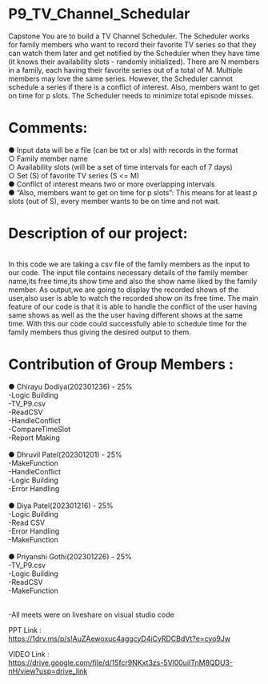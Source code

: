 # P9_TV_Channel_Schedular
Capstone
You are to build a TV Channel Scheduler. The Scheduler works for family
members who want to record their favorite TV series so that they can watch
them later and get notified by the Scheduler when they have time (it knows their
availability slots - randomly initialized). There are N members in a family, each
having their favorite series out of a total of M. Multiple members may love the
same series. However, the Scheduler cannot schedule a series if there is a
conflict of interest. Also, members want to get on time for p slots. The Scheduler
needs to minimize total episode misses.

# Comments:
● Input data will be a file (can be txt or xls) with records in the format<br>
○ Family member name<br>
○ Availability slots (will be a set of time intervals for each of 7 days)<br>
○ Set (S) of favorite TV series (S <= M)<br>
● Conflict of interest means two or more overlapping intervals<br>
● “Also, members want to get on time for p slots”: This means for at least p slots (out of S), every member wants to be on time and not wait.<br>

# Description of our project:
<br>
In this code we are taking a csv file of the family members as the input to our code. The input file contains necessary details of the family member name,its free time,its show time and also the show name liked by the family member.
As output,we are going to display the recorded shows of the user,also user is able to watch the recorded show on its free time.
The main feature of our code is that it is able to handle the conflict of the user having same shows as well as the the user having different shows at the same time.
With this our code could successfully able to schedule time for the family members thus giving the desired output to them.</br> 

# Contribution of Group Members :
● Chirayu Dodiya(202301236) - 25%</br>
-Logic Building </br>
-TV_P9.csv</br>
-ReadCSV</br>
-HandleConflict</br>
-CompareTimeSlot</br>
-Report Making</br>
</br>
● Dhruvil Patel(202301201) - 25%</br>
-MakeFunction</br>
-HandleConflict</br>
-Logic Building</br>
-Error Handling</br>
</br>
● Diya Patel(202301216) - 25% </br>
-Logic Building</br>
-Read CSV</br>
-Error Handling</br>
-MakeFunction</br>
</br>
● Priyanshi Gothi(202301226) - 25%</br>
-TV_P9.csv</br>
-Logic Building</br>
-ReadCSV</br>
-MakeFunction</br>
</br>

-All meets were on liveshare on visual studio code 
</br>

PPT Link : </br>
https://1drv.ms/p/s!AuZAewoxuc4aggcyD4iCyRDCBdVt?e=cyo9Jw

VIDEO Link : </br>
https://drive.google.com/file/d/15fcr9NKxt3zs-5Vl00uiITnM8QDU3-nH/view?usp=drive_link

